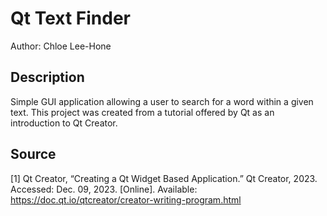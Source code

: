 # Qt Text Finder
Author: Chloe Lee-Hone
## Description
Simple GUI application allowing a user to search for a word within a given text. This project was created from a tutorial offered by Qt as an introduction to Qt Creator.
## Source
[1] Qt Creator, “Creating a Qt Widget Based Application.” Qt Creator, 2023. Accessed: Dec. 09, 2023. [Online]. Available: https://doc.qt.io/qtcreator/creator-writing-program.html
